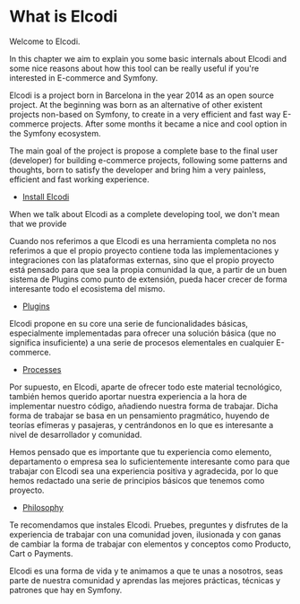 # What is Elcodi

Welcome to Elcodi.

In this chapter we aim to explain you some basic internals about Elcodi and some
nice reasons about how this tool can be really useful if you're interested in
E-commerce and Symfony.

Elcodi is a project born in Barcelona in the year 2014 as an open source
project. At the beginning was born as an alternative of other existent projects
non-based on Symfony, to create in a very efficient and fast way E-commerce 
projects. After some months it became a nice and cool option in the Symfony
ecosystem.

The main goal of the project is propose a complete base to the final user
(developer) for building e-commerce projects, following some patterns and
thoughts, born to satisfy the developer and bring him a very painless, efficient
and fast working experience.

* [Install Elcodi](../quick-start.md)

When we talk about Elcodi as a complete developing tool, we don't mean that we
provide 

Cuando nos referimos a que Elcodi es una herramienta completa no nos referimos a
que el propio proyecto contiene toda las implementaciones y integraciones con 
las plataformas externas, sino que el propio proyecto está pensado para que sea 
la propia comunidad la que, a partir de un buen sistema de Plugins como punto de
extensión, pueda hacer crecer de forma interesante todo el ecosistema del mismo.

* [Plugins]()

Elcodi propone en su core una serie de funcionalidades básicas, especialmente
implementadas para ofrecer una solución básica (que no significa insuficiente) a
una serie de procesos elementales en cualquier E-commerce.

* [Processes]()

Por supuesto, en Elcodi, aparte de ofrecer todo este material tecnológico, 
también hemos querido aportar nuestra experiencia a la hora de implementar 
nuestro código, añadiendo nuestra forma de trabajar. Dicha forma de trabajar se
basa en un pensamiento pragmático, huyendo de teorías efímeras y pasajeras, y
centrándonos en lo que es interesante a nivel de desarrollador y comunidad.

Hemos pensado que es importante que tu experiencia como elemento, departamento o
empresa sea lo suficientemente interesante como para que trabajar con Elcodi sea
una experiencia positiva y agradecida, por lo que hemos redactado una serie de
principios básicos que tenemos como proyecto.

* [Philosophy]()

Te recomendamos que instales Elcodi. Pruebes, preguntes y disfrutes de la 
experiencia de trabajar con una comunidad joven, ilusionada y con ganas de 
cambiar la forma de trabajar con elementos y conceptos como Producto, Cart o 
Payments.

Elcodi es una forma de vida y te animamos a que te unas a nosotros, seas parte
de nuestra comunidad y aprendas las mejores prácticas, técnicas y patrones que
hay en Symfony.

